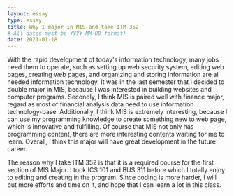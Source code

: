 ```yaml
---
layout: essay
type: essay
title: Why I major in MIS and take ITM 352
# All dates must be YYYY-MM-DD format!
date: 2021-01-18
---
```

With the rapid development of today's information technology, many jobs need them to operate, such as setting up web security system, editing web pages, creating web pages, and organizing and storing information are all needed information technology. It was in the last semester that I decided to double major in MIS, because I was interested in building websites and computer programs. Secondly, I think MIS is paired well with finance major, regard as most of financial analysis data need to use information technology-base. Additionally, I think MIS is extremely interesting, because I can use my programming knowledge to create something new to web page, which is innovative and fulfilling. Of course that MIS not only has programming content, there are more interesting contents waiting for me to learn. Overall, I think this major will have great development in the future career. 

The reason why I take ITM 352 is that it is a required course for the first section of MIS Major. I took ICS 101 and BUS 311 before which I totally enjoy to editing and creating in the program.  Since coding is more harder, I will put more efforts and time on it, and hope that I can learn a lot in this class.
